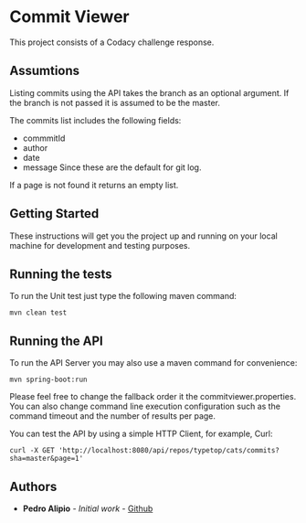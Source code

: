 # Commit Viewer

This project consists of a Codacy challenge response.

## Assumtions

Listing commits using the API takes the branch as an optional argument. 
If the branch is not passed it is assumed to be the master.

The commits list includes the following fields:
* commmitId
* author
* date
* message
Since these are the default for git log.

If a page is not found it returns an empty list.

## Getting Started

These instructions will get you the project up and running on your local machine for development and testing purposes.

## Running the tests

To run the Unit test just type the following maven command:

```
mvn clean test
```

## Running the API

To run the API Server you may also use a maven command for convenience:
 
 ```
mvn spring-boot:run
 ```

Please feel free to change the fallback order it the commitviewer.properties.
You can also change command line execution configuration such as the command timeout and the
number of results per page. 

You can test the API by using a simple HTTP Client, for example, Curl:

 ```
curl -X GET 'http://localhost:8080/api/repos/typetop/cats/commits?sha=master&page=1'
 ```

## Authors

* **Pedro Alipio** - *Initial work* - [Github](https://github.com/pmalipio)

